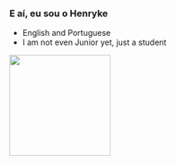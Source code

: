 ### E aí, eu sou o Henryke

- English and Portuguese
- I am not even Junior yet, just a student
<a href="https://github.com/cauahenryke">
<img height="180em" src="https://github-readme-stats.vercel.app/api?username=cauahenryke&show_icons=true&theme=dark"/>


 
